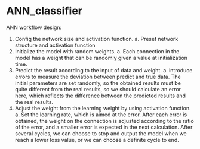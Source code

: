 # ANN_classifier
ANN workflow design:
1.	Config the network size and activation function.
a.	Preset network structure and activation function
2.	Initialize the model with random weights.
a.	Each connection in the model has a weight that can be randomly given a value at initialization time.
3.	Predict the result according to the input of data and weight.
a.	introduce errors to measure the deviation between predict and true data. The initial parameters are set randomly, so the obtained results must be quite different from the real results, so we should calculate an error here, which reflects the difference between the predicted results and the real results.
4.	Adjust the weight from the learning weight by using activation function. 
a.	Set the learning rate, which is aimed at the error. After each error is obtained, the weight on the connection is adjusted according to the ratio of the error, and a smaller error is expected in the next calculation. After several cycles, we can choose to stop and output the model when we reach a lower loss value, or we can choose a definite cycle to end.
